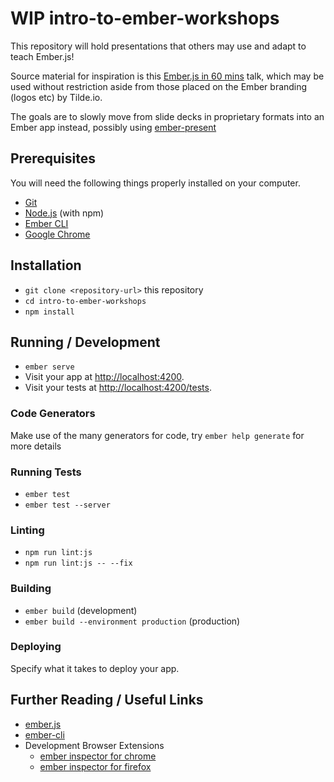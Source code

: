 # WIP intro-to-ember-workshops

This repository will hold presentations that others may use and adapt to teach Ember.js!

Source material for inspiration is this [Ember.js in 60 mins](https://docs.google.com/presentation/d/1sezqSmxkxo9EmBNpdD76VCTKQtztfO0qS5cGdixRMNw/edit?usp=sharing)
talk, which may be used without restriction aside from those placed on the Ember branding (logos etc)
by Tilde.io.

The goals are to slowly move from slide decks in proprietary formats into an Ember app instead,
possibly using [ember-present](https://github.com/gavinjoyce/ember-present)

## Prerequisites

You will need the following things properly installed on your computer.

* [Git](https://git-scm.com/)
* [Node.js](https://nodejs.org/) (with npm)
* [Ember CLI](https://ember-cli.com/)
* [Google Chrome](https://google.com/chrome/)

## Installation

* `git clone <repository-url>` this repository
* `cd intro-to-ember-workshops`
* `npm install`

## Running / Development

* `ember serve`
* Visit your app at [http://localhost:4200](http://localhost:4200).
* Visit your tests at [http://localhost:4200/tests](http://localhost:4200/tests).

### Code Generators

Make use of the many generators for code, try `ember help generate` for more details

### Running Tests

* `ember test`
* `ember test --server`

### Linting

* `npm run lint:js`
* `npm run lint:js -- --fix`

### Building

* `ember build` (development)
* `ember build --environment production` (production)

### Deploying

Specify what it takes to deploy your app.

## Further Reading / Useful Links

* [ember.js](https://emberjs.com/)
* [ember-cli](https://ember-cli.com/)
* Development Browser Extensions
  * [ember inspector for chrome](https://chrome.google.com/webstore/detail/ember-inspector/bmdblncegkenkacieihfhpjfppoconhi)
  * [ember inspector for firefox](https://addons.mozilla.org/en-US/firefox/addon/ember-inspector/)
